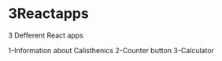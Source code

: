# 3Reactapps
3 Defferent React apps

1-Information about Calisthenics
2-Counter button
3-Calculator
